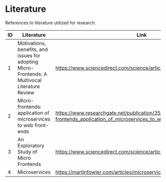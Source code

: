 # Literature
References to literature utilized for research.

| ID | Literature | Link | Report |
| ------ | ------ | ------ | ------ |
| 1 | Motivations, benefits, and issues for adopting Micro-Frontends: A Multivocal Literature Review | https://www.sciencedirect.com/science/article/pii/S0950584921000549 | [Report](1/Report.pdf) |
| 2 | Micro-frontends: application of microservices to web front-ends | https://www.researchgate.net/publication/351282486_Micro-frontends_application_of_microservices_to_web_front-ends | ✗ |
| 3 | An Exploratory Study of Micro Frontends | https://www.sciencedirect.com/science/article/pii/S0950584921000549 | ✗ |
| 4 | Microservices | https://martinfowler.com/articles/microservices.html | ✗ |